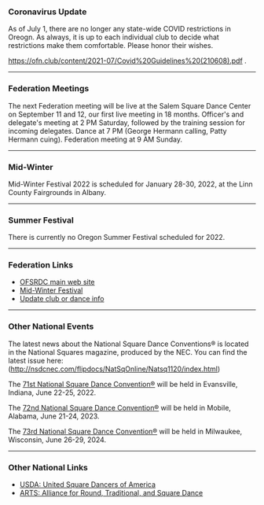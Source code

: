 ### Coronavirus Update

As of July 1, there are no longer any state-wide COVID restrictions in Oreogn.  As always, it is up to each individual club to decide what restrictions make them comfortable.  Please
honor their wishes.

https://ofn.club/content/2021-07/Covid%20Guidelines%20(210608).pdf .

---

### Federation Meetings

The next Federation meeting will be live at the Salem Square Dance Center on September 11 and 12, our first live meeting in 18 months.  Officer's and delegate's meeting at 2 PM Saturday, followed by the training session for incoming delegates.  Dance at 7 PM (George Hermann calling, Patty Hermann cuing).  Federation meeting at 9 AM Sunday.

----

### Mid-Winter

Mid-Winter Festival 2022 is scheduled for January 28-30, 2022, at the Linn County Fairgrounds in Albany.

----

### Summer Festival

There is currently no Oregon Summer Festival scheduled for 2022.

---

### Federation Links

* [OFSRDC main web site](https://squaredance.gen.or.us/)
* [Mid-Winter Festival](https://midwinterfestival.com/)
* [Update club or dance info](https://squaredance.gen.or.us/ClubInfo)

---

### Other National Events

The latest news about the National Square Dance Conventions&reg; is located in the National Squares magazine, produced by the NEC.  You can find the latest issue here: (http://nsdcnec.com/flipdocs/NatSqOnline/Natsq1120/index.html)

The [71st National Square Dance Convention&reg;](https://www.71nsdc.org/) will be held in Evansville, Indiana, June 22-25, 2022.

The [72nd National Square Dance Convention&reg;](https://www.72nsdc.com/) will be held in Mobile, Alabama, June 21-24, 2023.

The [73rd National Square Dance Convention&reg;](https://www.73nsdc.com/) will be held in Milwaukee, Wisconsin, June 26-29, 2024.

---

### Other National Links

* [USDA: United Square Dancers of America](https://www.usda.org)
* [ARTS: Alliance for Round, Traditional, and Square Dance](https://www.arts-dance.org)
